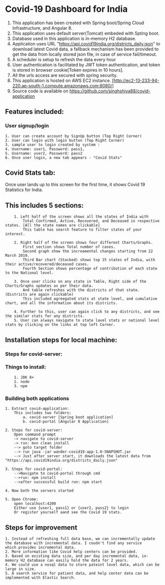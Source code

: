 # Covid-19 Dashboard for India

1. This application has been created with Spring boot/Spring Cloud Infrastructure, and Angular 8.
2. This application uses default server(Tomcat) embeded with Spting boot.
3. Database used in this application is in-memory H2 database.
4. Application uses URL "https://api.covid19india.org/districts_daily.json" to download latest Covid data, a fallback mechanism has been 
provided to get the data from locally stored json file, in case of service fail/timeout.
5. A scheduler is setup to refresh the data every hour
6. User authentication is facilitated by JWT token authentication, and token is stored in browser cookie[Token expires in 10 hours].
7. All the urls access are secured with spring security.
8. This application is hosted on AWS EC2 instance. [http://ec2-13-233-94-220.ap-south-1.compute.amazonaws.com:8080/]
9. Source code is available on https://github.com/singhshiva88/covid-application

## Features included:
### User signup/login 
	1. User can create account by SignUp button (Top Right Corner)  
	2. User can login with login button (Top Right Corner)   
	3. sample user to login created by system :   
	4. Username: user1, Password: pass1,  
	5. Username: user2, Password: pass2  
	6. Once user login, a new tab appears - "Covid Stats"  

## Covid Stats tab:
Once user lands up to this screen for the first time, it shows Covid 19 Statistics for India. 

## This includes 5 sections:
	
		1. Left half of the screen shows all the states of India with 
			Total Confirmed, Active, Recovered, and Deceased in respective states. [All the state names are clickable]
			This table has search feature to filter states of your interest.
			
		2. Right half of the screen shows four different Charts/Graphs.
			First section shows Total number of cases.
			Second graph show the increamental changes starting from 22 March 2019.
			Third Bar chart (Stacked) shows top 15 states of India, with their active/recovered/deceased cases.
			Fourth Section shows percentage of contribution of each state to the National level.  
			
		3. Once user clicks on any state in Table, Right side of the Charts/Graphs updates as per their data.
			And table refreshes with the districts of that state. (Districts are again clickable)
			This included agreegated stats at state level, and cumulative chart, and all the information about its districts.
			
		4. Further to this, user can again click to any districts, and see the similar stats for any districts.
		5. User can always navigate to state lavel stats or national level stats by clicking on the links at top left Corner.
		
## Installation steps for local machine:
###   Steps for covid-server:
###     Things to install:
		1. JDK 8+
		2. node
		3. npm
###     Building both applications
	1. Extract covid-application:
		This includes two folders:
			a. covid-server [Spring boot application]
			b. covid-portal [Angular 8 Application]
	
	2. Steps for covid-server:
		Open command prompt 
		-> navigate to covid-server 
		-> run: mvn clean install
		--> goto target folder 
		--> run java -jar wander-covid19-app-1.0-SNAPSHOT.jar
		--> Just after server start, it downloads the latest data from "https://api.covid19india.org/districts_daily.json"
	
	3. Steps for covid-portal:
		-->Navigate to covid-portal through cmd
		-->run: npm install
		-->after successful build run: npm start
	
	4. Now both the servers started
	
	5. Open Chrome:
		open localhost:4200
		Either use {user1, pass1} or {user2, pass2} to login 
		Or register yourself aand see the Covid 19 stats.
## Steps for improvement
	1. Instead of refreshing full data base, we can incrementally update the database with incremental data. I coudn't find any service
	which provides incremental data.
	2. More information like Covid help centers can be provided.
	3. Based on existing data size, and per day incremental data, in-memory H2 database can easily hold the data for 2 years.
	4. We could use a nosql data to store pateint level data, which can be large in size.
	5. A search service for patient data, and help center data can be implemented with Elastic Search.
